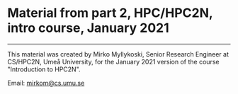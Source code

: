 # Material from part 2, HPC/HPC2N, intro course, January 2021

---
This material was created by Mirko Myllykoski, Senior Research Engineer at CS/HPC2N, Umeå University, for the January 2021 version of the course "Introduction to HPC2N". 

Email: mirkom@cs.umu.se
